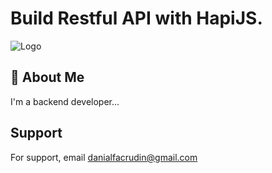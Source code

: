 
# Build Restful API with HapiJS.


![Logo](https://raw.githubusercontent.com/hapijs/assets/master/images/hapi.png)


## 🚀 About Me
I'm a backend developer...


## Support

For support, email danialfacrudin@gmail.com

